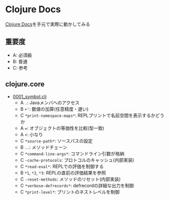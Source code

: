 # Clojure Docs

[Clojure Docs](https://clojuredocs.org/core-library/vars)を手元で実際に動かしてみる

## 重要度

- A: 必須級
- B: 普通
- C: 参考

## clojure.core

- [0001_symbol.clj](./clojure_core/0001_symbol.clj)
  - A `.`: Javaメンバへのアクセス
  - B `+'`: 数値の加算(任意精度・遅い)
  - C `*print-namespace-maps*`: REPLプリントで名前空間を表示するかどうか
  - A `=`: オブジェクトの等価性を比較(型一致)
  - A `<`: 小なり
  - C `*source-path*`: ソースパスの設定
  - B `..`: メソッドチェーン
  - C `*command-line-args*`: コマンドライン引数が格納
  - C `-cache-protocols`: プロトコルのキャッシュ(内部実装)
  - C `*read-eval*`: REPLでの評価を制御する
  - B `*1`, `*2`, `*3`: REPLの直前の評価結果を参照
  - C `-reset-methods`: メソッドのリセット(内部実装)
  - C `*verbose-defrecords*`: defrecordの詳細な出力を制御
  - C `*print-level*`: プリントのネストレベルを制御
